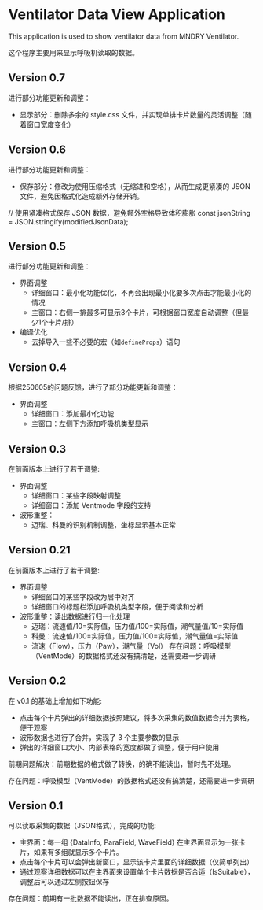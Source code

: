 # Ventilator Data View Application

This application is used to show ventilator data from MNDRY Ventilator.

这个程序主要用来显示呼吸机读取的数据。

## Version 0.7

进行部分功能更新和调整：

- 显示部分：删除多余的 style.css 文件，并实现单排卡片数量的灵活调整（随着窗口宽度变化）
	
## Version 0.6

进行部分功能更新和调整：

- 保存部分：修改为使用压缩格式（无缩进和空格），从而生成更紧凑的 JSON 文件，避免因格式化造成额外存储开销。

// 使用紧凑格式保存 JSON 数据，避免额外空格导致体积膨胀
const jsonString = JSON.stringify(modifiedJsonData); 

## Version 0.5

进行部分功能更新和调整：

- 界面调整
	* 详细窗口：最小化功能优化，不再会出现最小化要多次点击才能最小化的情况
	* 主窗口：右侧一排最多可显示3个卡片，可根据窗口宽度自动调整（但最少1个卡片/排）
- 编译优化
	* 去掉导入一些不必要的宏（如`defineProps`）语句

## Version 0.4

根据250605的问题反馈，进行了部分功能更新和调整：

- 界面调整
	* 详细窗口：添加最小化功能
	* 主窗口：左侧下方添加呼吸机类型显示

## Version 0.3

在前面版本上进行了若干调整:

- 界面调整
	* 详细窗口：某些字段映射调整
	* 详细窗口：添加 Ventmode 字段的支持
- 波形重整：
	* 迈瑞、科曼的识别机制调整，坐标显示基本正常

## Version 0.21

在前面版本上进行了若干调整:

- 界面调整
	* 详细窗口的某些字段改为居中对齐
	* 详细窗口的标题栏添加呼吸机类型字段，便于阅读和分析
- 波形重整：读出数据进行归一化处理
	* 迈瑞：流速值/10=实际值，压力值/100=实际值，潮气量值/10=实际值
	* 科曼：流速值/100=实际值，压力值/100=实际值，潮气量值=实际值
	* 流速（Flow），压力（Paw），潮气量（Vol）
存在问题：呼吸模型（VentMode）的数据格式还没有搞清楚，还需要进一步调研

## Version 0.2

在 v0.1 的基础上增加如下功能:

- 点击每个卡片弹出的详细数据按照建议，将多次采集的数值数据合并为表格，便于观察
- 波形数据也进行了合并，实现了 3 个主要参数的显示
- 弹出的详细窗口大小、内部表格的宽度都做了调整，便于用户使用

前期问题解决：前期数据的格式做了转换，的确不能读出，暂时先不处理。

存在问题：呼吸模型（VentMode）的数据格式还没有搞清楚，还需要进一步调研


## Version 0.1

可以读取采集的数据（JSON格式），完成的功能:

- 主界面：每一组 {DataInfo, ParaField, WaveField} 在主界面显示为一张卡片，如果有多组就显示多个卡片。
- 点击每个卡片可以会弹出新窗口，显示该卡片里面的详细数据（仅简单列出）
- 通过观察详细数据可以在主界面来设置单个卡片数据是否合适（IsSuitable），调整后可以通过左侧按钮保存

存在问题：前期有一批数据不能读出，正在排查原因。